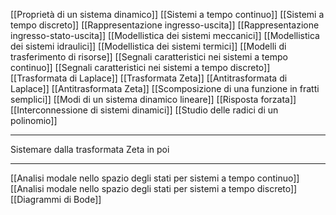 [[Proprietà di un sistema dinamico]]
[[Sistemi a tempo continuo]]
[[Sistemi a tempo discreto]]
[[Rappresentazione ingresso-uscita]]
[[Rappresentazione ingresso-stato-uscita]]
[[Modellistica dei sistemi meccanici]]
[[Modellistica dei sistemi idraulici]]
[[Modellistica dei sistemi termici]]
[[Modelli di trasferimento di risorse]]
[[Segnali caratteristici nei sistemi a tempo continuo]]
[[Segnali caratteristici nei sistemi a tempo discreto]]
[[Trasformata di Laplace]]
[[Trasformata Zeta]]
[[Antitrasformata di Laplace]]
[[Antitrasformata Zeta]]
[[Scomposizione di una funzione in fratti semplici]]
[[Modi di un sistema dinamico lineare]]
[[Risposta forzata]]
[[Interconnessione di sistemi dinamici]]
[[Studio delle radici di un polinomio]]

---
Sistemare dalla trasformata Zeta in poi

---

[[Analisi modale nello spazio degli stati per sistemi a tempo continuo]]
[[Analisi modale nello spazio degli stati per sistemi a tempo discreto]]
[[Diagrammi di Bode]]